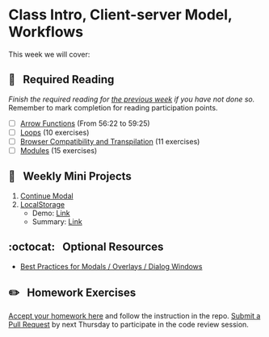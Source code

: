 # Class Intro, Client-server Model, Workflows

This week we will cover:

## :closed_book: &nbsp; **Required Reading**

*Finish the required reading for [the previous week](../week-one) if you have not done so.* Remember to mark completion for reading participation points.

  - [ ] [Arrow Functions](https://www.youtube.com/watch?v=hdI2bqOjy3c&t=3382s) (From 56:22 to 59:25)
  - [ ] [Loops](https://www.codecademy.com/courses/introduction-to-javascript/lessons/loops) (10 exercises)
  - [ ] [Browser Compatibility and Transpilation](https://www.codecademy.com/courses/introduction-to-javascript/lessons/browser-compatibility-and-transpilation) (11 exercises)
  - [ ] [Modules](https://www.codecademy.com/courses/introduction-to-javascript/lessons/modules) (15 exercises)

## :dart: &nbsp; **Weekly Mini Projects**

1. [Continue Modal]()
2. [LocalStorage](https://www.youtube.com/watch?v=YL1F4dCUlLc&list=PLu8EoSxDXHP6CGK4YVJhL_VWetA865GOH&index=15)
    * Demo: [Link](https://yhabib.github.io/JavaScript30/15%20-%20LocalStorage/index.html)
    * Summary: [Link](https://github.com/usyyy/javascript/blob/master/JavaScript30/analysis.md#15-localstorage)

## :octocat: &nbsp; **Optional Resources**

* [Best Practices for Modals / Overlays / Dialog Windows](https://uxplanet.org/best-practices-for-modals-overlays-dialog-windows-c00c66cddd8c)

## :pencil2: &nbsp; **Homework Exercises**

[Accept your homework here](https://classroom.github.com/a/7tNfx9Gg) and follow the instruction in the repo. [Submit a Pull Request](../week-zero/about.md#homework-pull-request) by next Thursday to participate in the code review session.